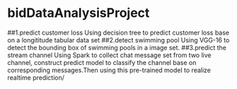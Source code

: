 # bidDataAnalysisProject
##1.predict customer loss
Using decision tree to predict customer loss base on a longititude tabular data set 
##2.detect swimming pool
Using VGG-16 to detect the bounding box of swimming pools in a image set.
##3.predict the stream channel
Using Spark to collect chat message set from two live channel, construct predict model to classify the channel base on corresponding messages.Then using this pre-trained model to realize realtime prediction/
